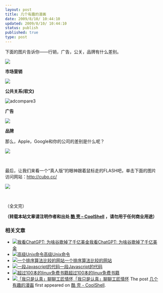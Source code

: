 ```yaml
---
layout: post
title: 几个有趣的漫画
date: 2009/8/10/ 10:44:10
updated: 2009/8/10/ 10:44:10
status: publish
published: true
type: post
---
```



下面的图片告诉你——行销，广告，公关，品牌有什么差别。


![](https://coolshell.cn/wp-content/uploads/2009/08/adcompare1.jpg)  

**市场营销**



![](https://coolshell.cn/wp-content/uploads/2009/08/adcompare2.jpg)  

**公共关系(软文)**


![](https://coolshell.cn/wp-content/uploads/2009/08/adcompare3.jpg "adcompare3")  

**广告**


![](https://coolshell.cn/wp-content/uploads/2009/08/adcompare4.jpg)  

**品牌**


那么，Apple，Google和你的公司的差别是什么呢？


![](https://coolshell.cn/wp-content/uploads/2009/08/googleproduct.jpg)


 


最后，让我们来看一个“真人版”的眼神跟着鼠标走的FLASH吧，单击下面的图片访问网站：<http://cubo.cc/>


[![](https://coolshell.cn/wp-content/uploads/2009/08/flashanimation.jpg)](http://cubo.cc/)


 


（全文完）



**（转载本站文章请注明作者和出处 [酷 壳 – CoolShell](https://coolshell.cn/) ，请勿用于任何商业用途）**



### 相关文章

* [![我看ChatGPT: 为啥谷歌掉了千亿美金](https://coolshell.cn/wp-content/uploads/2023/02/chatgpt-150x150.jpg)](https://coolshell.cn/articles/22398.html)[我看ChatGPT: 为啥谷歌掉了千亿美金](https://coolshell.cn/articles/22398.html)
* [![高级Unix命令](https://coolshell.cn/wp-content/plugins/wordpress-23-related-posts-plugin/static/thumbs/20.jpg)](https://coolshell.cn/articles/1044.html)[高级Unix命令](https://coolshell.cn/articles/1044.html)
* [![一个排序算法比较的网站](https://coolshell.cn/wp-content/uploads/2009/04/sort-150x150.jpg)](https://coolshell.cn/articles/399.html)[一个排序算法比较的网站](https://coolshell.cn/articles/399.html)
* [![一段Javascript的代码](https://coolshell.cn/wp-content/plugins/wordpress-23-related-posts-plugin/static/thumbs/25.jpg)](https://coolshell.cn/articles/3540.html)[一段Javascript的代码](https://coolshell.cn/articles/3540.html)
* [![超过100本的linux免费书籍](https://coolshell.cn/wp-content/plugins/wordpress-23-related-posts-plugin/static/thumbs/17.jpg)](https://coolshell.cn/articles/336.html)[超过100本的linux免费书籍](https://coolshell.cn/articles/336.html)
* [![「我只是认真」聊聊工匠情怀](https://coolshell.cn/wp-content/plugins/wordpress-23-related-posts-plugin/static/thumbs/2.jpg)](https://coolshell.cn/articles/11629.html)[「我只是认真」聊聊工匠情怀](https://coolshell.cn/articles/11629.html)
The post [几个有趣的漫画](https://coolshell.cn/articles/1234.html) first appeared on [酷 壳 - CoolShell](https://coolshell.cn).